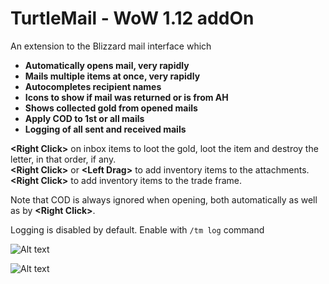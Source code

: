 # TurtleMail - WoW 1.12 addOn

An extension to the Blizzard mail interface which
- **Automatically opens mail, very rapidly**
- **Mails multiple items at once, very rapidly**
- **Autocompletes recipient names**
- **Icons to show if mail was returned or is from AH**
- **Shows collected gold from opened mails**
- **Apply COD to 1st or all mails**
- **Logging of all sent and received mails**

**\<Right Click>** on inbox items to loot the gold, loot the item and destroy the letter, in that order, if any.<br/>
**\<Right Click>** or **\<Left Drag>** to add inventory items to the attachments.<br/>
**\<Right Click>** to add inventory items to the trade frame.

Note that COD is always ignored when opening, both automatically as well as by **\<Right Click>**.

Logging is disabled by default. Enable with `/tm log` command

![Alt text](https://i.imgur.com/H0MUmXd.png)

![Alt text](https://i.imgur.com/LM7tRcx.png)
